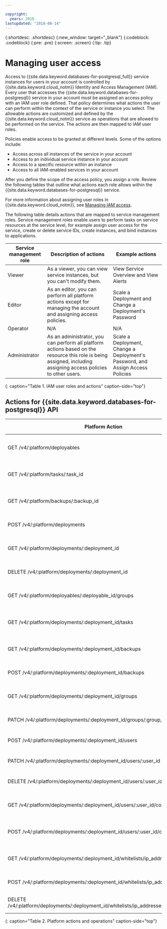 ```yaml
---

copyright:
  years: 2018
lastupdated: "2018-08-14"
---
```


{:shortdesc: .shortdesc}
{:new_window: target="_blank"}
{:codeblock: .codeblock}
{:pre: .pre}
{:screen: .screen}
{:tip: .tip}

# Managing user access

Access to {{site.data.keyword.databases-for-postgresql_full}} service instances for users in your account is controlled by {{site.data.keyword.cloud_notm}} Identity and Access Management (IAM). Every user that accesses the {{site.data.keyword.databases-for-postgresql}} service in your account must be assigned an access policy with an IAM user role defined. That policy determines what actions the user can perform within the context of the service or instance you select. The allowable actions are customized and defined by the {{site.data.keyword.cloud_notm}} service as operations that are allowed to be performed on the service. The actions are then mapped to IAM user roles.

Policies enable access to be granted at different levels. Some of the options include: 
* Access across all instances of the service in your account
* Access to an individual service instance in your account
* Access to a specific resource within an instance
* Access to all IAM-enabled services in your account

After you define the scope of the access policy, you assign a role. Review the following tables that outline what actions each role allows within the {{site.data.keyword.databases-for-postgresql}} service.

For more information about assigning user roles in {{site.data.keyword.cloud_notm}}, see [Managing IAM access](https://{DomainName}net/docs/iam/iamusermanage.html#iamusermanage).

The following table details actions that are mapped to service management roles. Service management roles enable users to perform tasks on service resources at the service level, for example assign user access for the service, create or delete service IDs, create instances, and bind instances to applications.

Service management role | Description of actions | Example actions
-----------------|-----------------|-----------------
Viewer | As a viewer, you can view service instances, but you can't modify them. | View Service Overview and View Alerts
Editor | As an editor, you can perform all platform actions except for managing the account and assigning access policies. | Scale a Deployment and Change a Deployment's Password
Operator | N/A | N/A
Administrator | As an administrator, you can perform all platform actions based on the resource this role is being assigned, including assigning access policies to other users. | Scale a Deployment, Change a Deployment's Password, and Assign Access Policies
{: caption="Table 1. IAM user roles and actions" caption-side="top"}

## Actions for {{site.data.keyword.databases-for-postgresql}} API

Platform Action  | Operation on service | Role |
----------|------------|----------|
GET /v4/:platform/deployables | Read Deployables | Administrator, Editor, Operator, Viewer 
GET /v4/:platform/tasks/:task_id | Read a Task | Administrator, Editor, Operator, Viewer 
GET /v4/:platform/backups/:backup_id | Read a Backup | Administrator, Editor, Operator, Viewer 
POST /v4/:platform/deployments | Create a Deployment | Administrator, Editor, Operator
GET /v4/:platform/deployments/:deployment_id | Read a Deployment | Administrator, Editor, Operator, Viewer
DELETE /v4/:platform/deployments/:deployment_id | Remove a Deployment | Administrator, Editor, Operator
GET /v4/:platform/deployables/:deployable_id/groups | Read deployable group | Administrator, Editor, Operator, Viewer 
GET /v4/:platform/deployments/:deployment_id/tasks | Read all deployment tasks | Administrator, Editor, Operator, Viewer 
GET /v4/:platform/deployments/:deployment_id/backups | Read all deployment backups | Administrator, Editor, Operator, Viewer 
POST /v4/:platform/deployments/:deployment_id/backups | Create an on-demand backup | Administrator, Editor, Operator
GET /v4/:platform/deployments/:deployment_id/groups | Read all deployment groups | Administrator, Editor, Operator, Viewer
PATCH /v4/:platform/deployments/:deployment_id/groups/:group_id | Read deployment group | Administrator, Editor, Operator
POST /v4/:platform/deployments/:deployment_id/users | Create a DeploymentUser | Administrator, Editor, Operator
PATCH /v4/:platform/deployments/:deployment_id/users/:user_id | Update a DeploymentUser | Administrator, Editor, Operator 
DELETE /v4/:platform/deployments/:deployment_id/users/:user_id | Remove a DeploymentUser | Administrator, Editor, Operator 
GET /v4/:platform/deployments/:deployment_id/users/:user_id/connections | Read deployment user connections | Administrator, Editor, Operator, Viewer 
POST /v4/:platform/deployments/:deployment_id/users/:user_id/connections | Create deployment user connections | Administrator, Editor, Operator
GET /v4/:platform/deployments/:deployment_id/whitelists/ip_addresses | Read Whitelisted IP Addresses | Administrator, Editor, Operator, Viewer
POST /v4/:platform/deployments/:deployment_id/whitelists/ip_addresses | Create a Whitelisted IP Addresses | Administrator, Editor, Operator
DELETE /v4/:platform/deployments/:deployment_id/whitelists/ip_addresses/:ip_address_id | Remove a Whitelisted IP Addresses | Administrator, Editor, Operator
{: caption="Table 2. Platform actions and operations" caption-side="top"}

